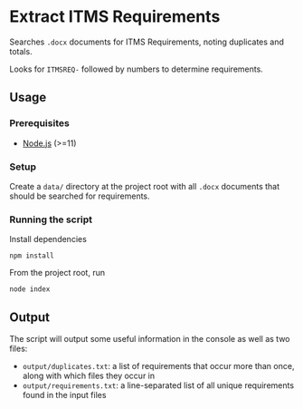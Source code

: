 # Extract ITMS Requirements
Searches `.docx` documents for ITMS Requirements, noting duplicates and totals.

Looks for `ITMSREQ-` followed by numbers to determine requirements.

## Usage
### Prerequisites
* [Node.js](https://nodejs.org/) (>=11)

### Setup
Create a `data/` directory at the project root with all `.docx` documents that should be searched for requirements.

### Running the script
Install dependencies
```
npm install
```

From the project root, run
```
node index
```

## Output
The script will output some useful information in the console as well as two files:
* `output/duplicates.txt`: a list of requirements that occur more than once, along with which files they occur in
* `output/requirements.txt`: a line-separated list of all unique requirements found in the input files
